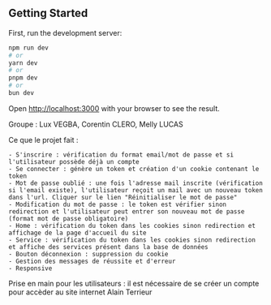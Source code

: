## Getting Started

First, run the development server:

```bash
npm run dev
# or
yarn dev
# or
pnpm dev
# or
bun dev
```

Open [http://localhost:3000](http://localhost:3000) with your browser to see the result.

Groupe : Lux VEGBA, Corentin CLERO, Melly LUCAS

Ce que le projet fait :

    - S'inscrire : vérification du format email/mot de passe et si l'utilisateur possède déjà un compte
    - Se connecter : génère un token et création d'un cookie contenant le token
    - Mot de passe oublié : une fois l'adresse mail inscrite (vérification si l'email existe), l'utilisateur reçoit un mail avec un nouveau token dans l'url. Cliquer sur le lien "Réinitialiser le mot de passe"
    - Modification du mot de passe : le token est vérifier sinon redirection et l'utilisateur peut entrer son nouveau mot de passe (format mot de passe obligatoire)
    - Home : vérification du token dans les cookies sinon redirection et affichage de la page d'accueil du site
    - Service : vérification du token dans les cookies sinon redirection et affiche des services présent dans la base de données
    - Bouton déconnexion : suppression du cookie
    - Gestion des messages de réussite et d'erreur
    - Responsive

Prise en main pour les utilisateurs : il est nécessaire de se créer un compte pour accèder au site internet Alain Terrieur
